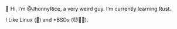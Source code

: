 👋 Hi, I’m @JhonnyRice, a very weird guy.
I’m currently learning Rust.

I Like Linux (🐧) and \*BSDs (😈🐡🚩).
